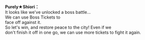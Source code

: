 # 

  
**Purely★Shiori：**  
It looks like we've unlocked a boss battle...  
We can use Boss Tickets to  
face off against it.  
So let's win, and restore peace to the city! Even if we  
don't finish it off in one go, we can use more tickets to fight it again.  
